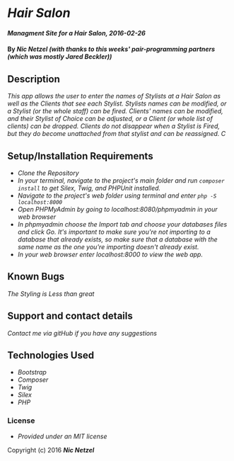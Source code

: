 # _Hair Salon_

#### _Managment Site for a Hair Salon, 2016-02-26_

#### By _**Nic Netzel (with thanks to this weeks' pair-programming partners (which was mostly Jared Beckler))**_

## Description

_This app allows the user to enter the names of Stylists at a Hair Salon as well as the Clients that see each Stylist.  Stylists names can be modified, or a Stylist (or the whole staff) can be fired. Clients' names can be modified, and their Stylist of Choice can be adjusted, or a Client (or whole list of clients) can be dropped. Clients do not disappear when a Stylist is Fired, but they do become unattached from that stylist and can be reassigned. C_

## Setup/Installation Requirements

* _Clone the Repository_
* _In your terminal, navigate to the project's main folder and run `composer install` to get Silex, Twig, and PHPUnit installed._
* _Navigate to the project's web folder using terminal and enter `php -S localhost:8000`_
* _Open PHPMyAdmin by going to localhost:8080/phpmyadmin in your web browser_
* _In phpmyadmin choose the Import tab and choose your databases files and click Go. It's important to make sure you're not importing to a database that already exists, so make sure that a database with the same name as the one you're importing doesn't already exist._
* _In your web browser enter localhost:8000 to view the web app._



## Known Bugs

_The Styling is Less than great_

## Support and contact details

_Contact me via gitHub if you have any suggestions_

## Technologies Used

* _Bootstrap_
* _Composer_
* _Twig_
* _Silex_
* _PHP_


### License

* _Provided under an MIT license_

Copyright (c) 2016 **_Nic Netzel_**
